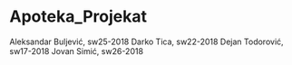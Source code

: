 # Apoteka_Projekat

Aleksandar Buljević, sw25-2018
Darko Tica, sw22-2018
Dejan Todorović, sw17-2018
Jovan Simić, sw26-2018
